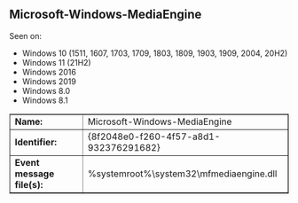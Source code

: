 ## Microsoft-Windows-MediaEngine

Seen on:
* Windows 10 (1511, 1607, 1703, 1709, 1803, 1809, 1903, 1909, 2004, 20H2)
* Windows 11 (21H2)
* Windows 2016
* Windows 2019
* Windows 8.0
* Windows 8.1

<table border="1" class="docutils">
  <tbody>
    <tr>
      <td><b>Name:</b></td>
      <td>Microsoft-Windows-MediaEngine</td>
    </tr>
    <tr>
      <td><b>Identifier:</b></td>
      <td>{8f2048e0-f260-4f57-a8d1-932376291682}</td>
    </tr>
    <tr>
      <td><b>Event message file(s):</b></td>
      <td>%systemroot%\system32\mfmediaengine.dll</td>
    </tr>
  </tbody>
</table>

&nbsp;

